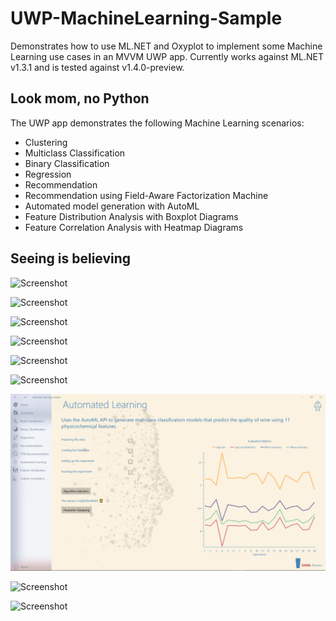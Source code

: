 # UWP-MachineLearning-Sample
Demonstrates how to use ML.NET and Oxyplot to implement some Machine Learning use cases in an MVVM UWP app. Currently works against ML.NET v1.3.1 and is tested against v1.4.0-preview.

## Look mom, no Python
The UWP app demonstrates the following Machine Learning scenarios:
* Clustering
* Multiclass Classification
* Binary Classification
* Regression
* Recommendation
* Recommendation using Field-Aware Factorization Machine
* Automated model generation with AutoML
* Feature Distribution Analysis with Boxplot Diagrams
* Feature Correlation Analysis with Heatmap Diagrams

## Seeing is believing

![Screenshot](Assets/Clustering.png?raw=true)

![Screenshot](Assets/MulticlassClassification.png?raw=true)

![Screenshot](Assets/BinaryClassification.png?raw=true)

![Screenshot](Assets/Regression.png?raw=true)

![Screenshot](Assets/Recommendation.png?raw=true)

![Screenshot](Assets/FfmRecommendation.png?raw=true)

![Screenshot](Assets/AutoML.png?raw=true)

![Screenshot](Assets/BoxPlot.png?raw=true)

![Screenshot](Assets/HeatMap.png?raw=true)
